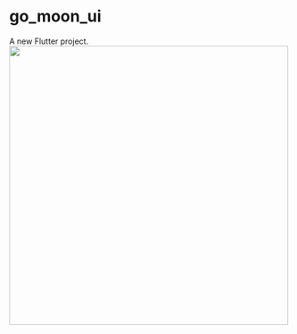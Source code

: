 # go_moon_ui

A new Flutter project.
<img src="https://github.com/Tarikul-Islam-Shykat/Flutter_Projects/assets/77191261/e3d95d00-2c3a-45c1-a260-c39fbc47be95" width="500" height="500">
